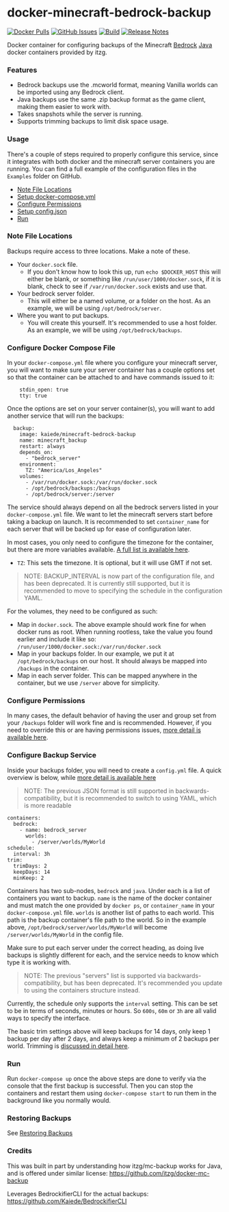 # docker-minecraft-bedrock-backup

[![Docker Pulls](https://img.shields.io/docker/pulls/kaiede/minecraft-bedrock-backup.svg)](https://hub.docker.com/r/kaiede/minecraft-bedrock-backup)
[![GitHub Issues](https://img.shields.io/github/issues-raw/kaiede/docker-minecraft-bedrock-backup.svg)](https://github.com/kaiede/docker-minecraft-bedrock-backup/issues)
[![Build](https://github.com/kaiede/docker-minecraft-bedrock-backup/workflows/Docker%20Image%20CI/badge.svg)](https://github.com/kaiede/docker-minecraft-bedrock-backup/actions?query=workflow%3A%22Docker+Image+CI%22)
[![Release Notes](https://img.shields.io/badge/Release-1.0.2-brightgreen.svg?style=flat)](https://github.com/Kaiede/docker-minecraft-bedrock-backup/releases)

Docker container for configuring backups of the Minecraft [Bedrock](https://hub.docker.com/r/itzg/minecraft-bedrock-server) [Java](https://hub.docker.com/r/itzg/minecraft-server) docker containers provided by itzg.

### Features

- Bedrock backups use the .mcworld format, meaning Vanilla worlds can be imported using any Bedrock client.
- Java backups use the same .zip backup format as the game client, making them easier to work with.
- Takes snapshots while the server is running.
- Supports trimming backups to limit disk space usage.

### Usage

There's a couple of steps required to properly configure this service, since it integrates with both docker and the minecraft server containers you are running. You can find a full example of the configuration files in the `Examples` folder on GitHub. 

* [Note File Locations](#note-file-locations)
* [Setup docker-compose.yml](#configure-docker-compose-file)
* [Configure Permissions](#configure-permissions)
* [Setup config.json](#configure-backup-service)
* [Run](#run)

### Note File Locations

Backups require access to three locations. Make a note of these. 

* Your `docker.sock` file. 
  * If you don't know how to look this up, run `echo $DOCKER_HOST` this will either be blank, or something like `/run/user/1000/docker.sock`, if it is blank, check to see if `/var/run/docker.sock` exists and use that.
* Your bedrock server folder. 
  * This will either be a named volume, or a folder on the host. As an example, we will be using `/opt/bedrock/server`.
* Where you want to put backups.
  * You will create this yourself. It's recommended to use a host folder. As an example, we will be using `/opt/bedrock/backups`.

### Configure Docker Compose File

In your `docker-compose.yml` file where you configure your minecraft server, you will want to make sure your server container has a couple options set so that the container can be attached to and have commands issued to it:

```
    stdin_open: true
    tty: true
```

Once the options are set on your server container(s), you will want to add another service that will run the backups:

```
  backup:
    image: kaiede/minecraft-bedrock-backup
    name: minecraft_backup
    restart: always
    depends_on:
      - "bedrock_server"
    environment:
      TZ: "America/Los_Angeles"
    volumes:
      - /var/run/docker.sock:/var/run/docker.sock
      - /opt/bedrock/backups:/backups
      - /opt/bedrock/server:/server
```

The service should always depend on all the bedrock servers listed in your `docker-compose.yml` file. We want to let the minecraft servers start before taking a backup on launch. It is recommended to set `container_name` for each server that will be backed up for ease of configuration later.

In most cases, you only need to configure the timezone for the container, but there are more variables available. [A full list is available here](doc/VARIABLES.md).
* `TZ`: This sets the timezone. It is optional, but it will use GMT if not set.

> NOTE: BACKUP_INTERVAL is now part of the configuration file, and has been deprecated. It is currently still supported, but it is recommended to move to specifying the schedule in the configuration YAML.

For the volumes, they need to be configured as such:
* Map in `docker.sock`. The above example should work fine for when docker runs as root. When running rootless, take the value you found earlier and include it like so: `/run/user/1000/docker.sock:/var/run/docker.sock`
* Map in your backups folder. In our example, we put it at `/opt/bedrock/backups` on our host. It should always be mapped into `/backups` in the container.
* Map in each server folder. This can be mapped anywhere in the container, but we use `/server` above for simplicity.

### Configure Permissions

In many cases, the default behavior of having the user and group set from your `/backups` folder will work fine and is recommended. However, if you need to override this or are having permissions issues, [more detail is available here](doc/PERMISSIONS.md).

### Configure Backup Service

Inside your backups folder, you will need to create a `config.yml` file. A quick overview is below, while [more detail is available here](doc/TOOL_CONFIG.md)

> NOTE: The previous JSON format is still supported in backwards-compatibility, but it is recommended to switch to using YAML, which is more readable

```
containers:
  bedrock:
    - name: bedrock_server
      worlds:
        - /server/worlds/MyWorld
schedule:
  interval: 3h
trim:
  trimDays: 2
  keepDays: 14
  minKeep: 2
```

Containers has two sub-nodes, `bedrock` and `java`. Under each is a list of containers you want to backup. `name` is the name of the docker container and must match the one provided by `docker ps`, or `container_name` in your `docker-compose.yml` file. `worlds` is another list of paths to each world. This path is the backup container's file path to the world. So in the example above, `/opt/bedrock/server/worlds/MyWorld` will become `/server/worlds/MyWorld` in the config file.

Make sure to put each server under the correct heading, as doing live backups is slightly different for each, and the service needs to know which type it is working with. 

> NOTE: The previous "servers" list is supported via backwards-compatibility, but has been deprecated. It's recommended you update to using the containers structure instead.

Currently, the schedule only supports the `interval` setting. This can be set to be in terms of seconds, minutes or hours. So `600s`, `60m` or `3h` are all valid ways to specify the interface. 

The basic trim settings above will keep backups for 14 days, only keep 1 backup per day after 2 days, and always keep a minimum of 2 backups per world. Trimming is [discussed in detail here](doc/TOOL_CONFIG.md). 

### Run

Run `docker-compose up` once the above steps are done to verify via the console that the first backup is successful. Then you can stop the containers and restart them using `docker-compose start` to run them in the background like you normally would. 

### Restoring Backups

See [Restoring Backups](doc/RESTORING.md)

### Credits

This was built in part by understanding how itzg/mc-backup works for Java, and is offered under similar license: https://github.com/itzg/docker-mc-backup 

Leverages BedrockifierCLI for the actual backups: https://github.com/Kaiede/BedrockifierCLI
